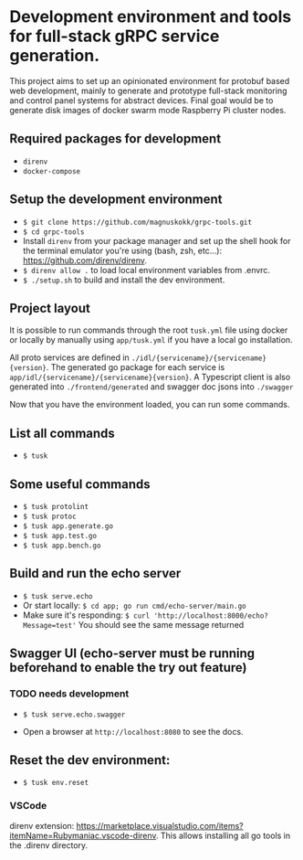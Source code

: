 # Development environment and tools for full-stack gRPC service generation.

This project aims to set up an opinionated environment for protobuf based web development, mainly to generate and prototype full-stack monitoring and control panel systems for abstract devices. Final goal would be to generate disk images of docker swarm mode Raspberry Pi cluster nodes.

## Required packages for development
* `direnv`
* `docker-compose`

## Setup the development environment
* `$ git clone https://github.com/magnuskokk/grpc-tools.git`
* `$ cd grpc-tools`
* Install `direnv` from your package manager and set up the shell hook for the terminal emulator you're using (bash, zsh, etc...): https://github.com/direnv/direnv.
* `$ direnv allow .` to load local environment variables from .envrc.
* `$ ./setup.sh` to build and install the dev environment.

## Project layout
It is possible to run commands through the root `tusk.yml` file using docker or locally by manually using `app/tusk.yml` if you have a local go installation.

All proto services are defined in `./idl/{servicename}/{servicename}{version}`. The generated go package for each service is `app/idl/{servicename}/{servicename}{version}`. A Typescript client is also generated into `./frontend/generated` and swagger doc jsons into `./swagger`

Now that you have the environment loaded, you can run some commands.

## List all commands
* `$ tusk`

## Some useful commands
* `$ tusk protolint`
* `$ tusk protoc`
* `$ tusk app.generate.go`
* `$ tusk app.test.go`
* `$ tusk app.bench.go`

## Build and run the echo server
* `$ tusk serve.echo`
* Or start locally: `$ cd app; go run cmd/echo-server/main.go`
* Make sure it's responding: `$ curl 'http://localhost:8000/echo?Message=test'` You should see the same message returned

## Swagger UI (echo-server must be running beforehand to enable the try out feature)
### TODO needs development
* `$ tusk serve.echo.swagger`

* Open a browser at `http://localhost:8080` to see the docs.

## Reset the dev environment:
* `$ tusk env.reset`

### VSCode
direnv extension: https://marketplace.visualstudio.com/items?itemName=Rubymaniac.vscode-direnv. This allows installing all go tools in the .direnv directory.
